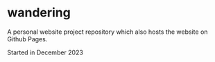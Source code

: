# wandering
A personal website project repository which also hosts the website on Github Pages.

Started in December 2023
